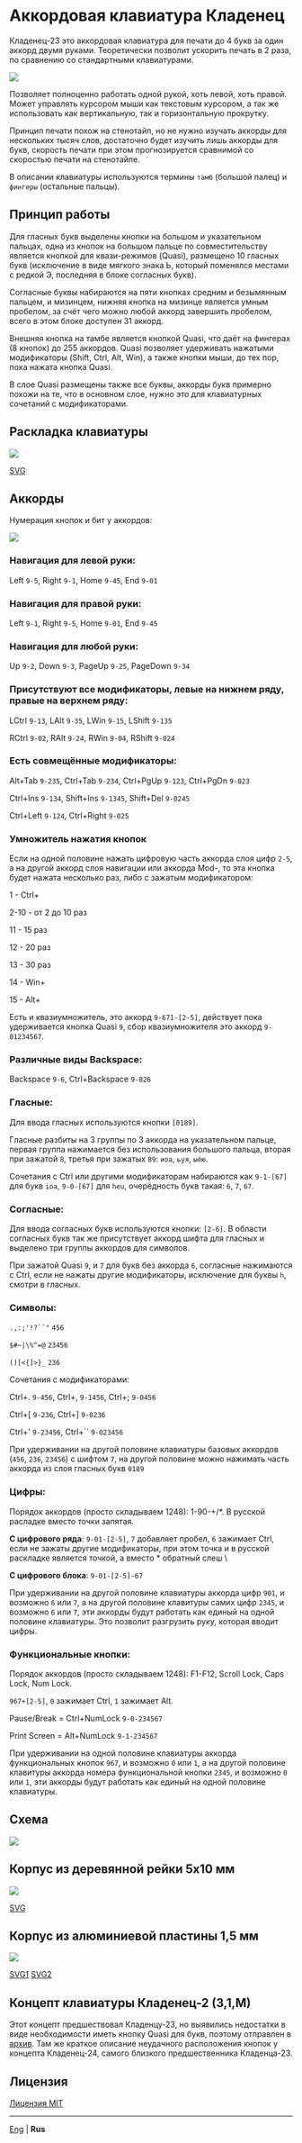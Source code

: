 # Аккордовая клавиатура Кладенец

Кладенец-23 это аккордовая клавиатура для печати до 4 букв за один аккорд двумя руками. Теоретически позволит ускорить печать в 2 раза, по сравнению со стандартными клавиатурами.

![](../photo/kl2-r.jpg)

Позволяет полноценно работать одной рукой, хоть левой, хоть правой. Может управлять курсором мыши как текстовым курсором, а так же использовать как вертикальную, так и горизонтальную прокрутку.

Принцип печати похож на стенотайп, но не нужно изучать аккорды для нескольких тысяч слов, достаточно будет изучить лишь аккорды для букв, скорость печати при этом прогнозируется сравнимой со скоростью печати на стенотайпе.

В описании клавиатуры используются термины `тамб` (большой палец) и `фингеры` (остальные пальцы).

## Принцип работы

Для гласных букв выделены кнопки на большом и указательном пальцах, одна из кнопок на большом пальце по совместительству является кнопкой для квази-режимов (Quasi), размещено 10 гласных букв (исключение в виде мягкого знака Ь, который поменялся местами с редкой Э, последняя в блоке согласных букв).

Согласные буквы набираются на пяти кнопках средним и безымянным пальцем, и мизинцем, нижняя кнопка на мизинце является умным пробелом, за счёт чего можно любой аккорд завершить пробелом, всего в этом блоке доступен 31 аккорд.

Внешняя кнопка на тамбе является кнопкой Quasi, что даёт на фингерах (8 кнопок) до 255 аккордов. Quasi позволяет удерживать нажатыми модификаторы (Shift, Ctrl, Alt, Win), а также кнопки мыши, до тех пор, пока нажата кнопка Quasi.

В слое Quasi размещены также все буквы, аккорды букв примерно похожи на те, что в основном слое, нужно это для клавиатурных сочетаний с модификаторами.

## Раскладка клавиатуры

![](../layout/layout.png)

[SVG](../layout/layout.svg)

## Аккорды

Нумерация кнопок и бит у аккордов:

![](../layout/chords.png)


### Навигация для левой руки:

Left `9-5`, Right `9-1`, Home `9-45`, End `9-01`

### Навигация для правой руки:

Left `9-1`, Right `9-5`, Home `9-01`, End `9-45`

### Навигация для любой руки:

Up `9-2`, Down `9-3`, PageUp `9-25`, PageDown `9-34`

### Присутствуют все модификаторы, левые на нижнем ряду, правые на верхнем ряду:

LCtrl `9-13`, LAlt `9-35`, LWin `9-15`, LShift `9-135`

RCtrl `9-02`, RAlt `9-24`, RWin `9-04`, RShift `9-024`

### Есть совмещённые модификаторы:

Alt+Tab `9-235`, Ctrl+Tab `9-234`, Ctrl+PgUp `9-123`, Ctrl+PgDn `9-023`

Ctrl+Ins `9-134`, Shift+Ins `9-1345`, Shift+Del `9-0245`

Ctrl+Left `9-124`, Ctrl+Right `9-025`

### Умножитель нажатия кнопок

Если на одной половине нажать цифровую часть аккорда слоя цифр `2-5`, а на другой аккорд слоя навигации или аккорда Mod-, то эта кнопка будет нажата несколько раз, либо с зажатым модификатором:

1 - Ctrl+

2-10 - от 2 до 10 раз

11 - 15 раз

12 - 20 раз

13 - 30 раз

14 - Win+

15 - Alt+

Есть и квазиумножитель, это аккорд `9-671-[2-5]`, действует пока удерживается кнопка Quasi `9`, сбор квазиумножителя это аккорд `9-01234567`.

### Различные виды Backspace:

Backspace `9-6`, Ctrl+Backspace `9-026`

### Гласные:

Для ввода гласных используются кнопки `[0189]`.

Гласные разбиты на 3 группы по 3 аккорда на указательном пальце, первая группа нажимается без использования большого пальца, вторая при зажатой `8`, третья при зажатых `89`: `иоа`, `ьуя`, `ыёю`.

Сочетания с Ctrl или другими модификаторам набираются как `9-1-[67]` для букв `ioa`, `9-0-[67]` для `heu`, очерёдность букв такая: `6`, `7`, `67`.

### Согласные:

Для ввода согласных букв используются кнопки: `[2-6]`. В области согласных букв так же присутствует аккорд шифта для гласных и выделено три группы аккордов для символов.

При зажатой Quasi `9`, и `7` для букв без аккорда `6`, согласные нажимаются с Ctrl, если не нажаты другие модификаторы, исключение для буквы `h`, смотри в гласных.

### Символы:

`.,:;'!?``"` `456`

`$#~|\%^=@` `23456`

`()[<{]>}_` `236`

Сочетания с модификаторами:

Ctrl+. `9-456`, Ctrl+, `9-1456`, Ctrl+; `9-0456`

Ctrl+[ `9-236`, Ctrl+] `9-0236`

Ctrl+' `9-23456`, Ctrl+`` `9-023456`

При удерживании на другой половине клавиатуры базовых аккордов (`456`, `236`, `23456`) с шифтом `7`, на другой половине можно нажимать часть аккорда из слоя гласных букв `0189`

### Цифры:

Порядок аккордов (просто складываем 1248): 1-90-+/*. В русской расладке вместо точки запятая.

**С цифрового ряда**: `9-01-[2-5]`, `7` добавляет пробел, `6` зажимает Ctrl, если не зажаты другие модификаторы, при этом точка и в русской раскладке является точкой, а вместо * обратный слеш \

**С цифрового блока**: `9-01-[2-5]-67`

При удерживании на другой половине клавиатуры аккорда цифр `901`, и возможно `6` или `7`, а на другой половине клавитуры самих цифр `2345`, и возможно `6` или `7`, эти аккорды будут работать как единый на одной половине клавиатуры. Это позволит разгрузить руку, которая вводит цифры.

### Функциональные кнопки:

Порядок аккордов (просто складываем 1248): F1-F12, Scroll Lock, Caps Lock, Num Lock.

`967+[2-5]`, `0` зажимает Ctrl, `1` зажимает Alt.

Pause/Break = Ctrl+NumLock `9-0-234567`

Print Screen = Alt+NumLock `9-1-234567`

При удерживании на одной половине клавиатуры аккорда функциональных кнопок `967`, и возможно `0` или `1`, а на другой половине клавитуры аккорда номера функциональной кнопки `2345`, и возможно `0` или `1`, эти аккорды будут работать как единый на одной половине клавиатуры.

## Схема

![](../schema/schema.png)

## Корпус из деревянной рейки 5x10 мм

![](../spline/spline.png)

[SVG](../spline/spline.svg)

## Корпус из алюминиевой пластины 1,5 мм

![](../aluminium/kladenets.png)

[SVG1](../aluminium/kladenets1.svg)
[SVG2](../aluminium/kladenets1.svg)

## Концепт клавиатуры Кладенец-2 (3,1,М)

Этот концепт предшествовал Кладенцу-23, но выявились недостатки в виде необходимости иметь кнопку Quasi для букв, поэтому отправлен в [архив](../archive/ru/). Там же краткое описание неудачного расположения кнопок у концепта Кладенец-24, самого близкого предшественника Кладенца-23.

## Лицензия

[Лицензия MIT](LICENSE.txt)

---

[Eng](https://ibnteo.github.io/kladenets/) | **Rus**

